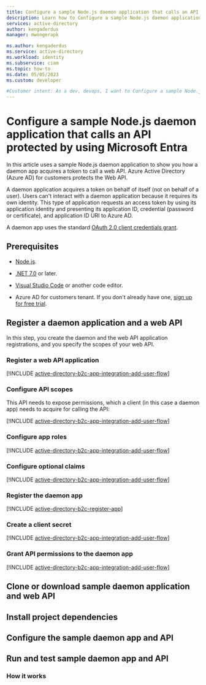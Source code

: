 ```yaml
---
title: Configure a sample Node.js daemon application that calls an API protected by using Microsoft Entra
description: Learn how to Configure a sample Node.js daemon application that calls an API protected by using Microsoft Entra
services: active-directory
author: kengaderdus
manager: mwongerapk

ms.author: kengaderdus
ms.service: active-directory
ms.workload: identity
ms.subservice: ciam
ms.topic: how-to
ms.date: 05/05/2023
ms.custom: developer

#Customer intent: As a dev, devops, I want to Configure a sample Node.js daemon application that calls an API protected by Azure Active Directory (Azure AD) for customers tenant
---
```


# Configure a sample Node.js daemon application that calls an API protected by using Microsoft Entra

In this article uses a sample Node.js daemon application to show you how a daemon app acquires a token to call a web API. Azure Active Directory (Azure AD) for customers protects the Web API. 

A daemon application acquires a token on behalf of itself (not on behalf of a user). Users can't interact with a daemon application because it requires its own identity. This type of application requests an access token by using its application identity and presenting its application ID, credential (password or certificate), and application ID URI to Azure AD. 

A daemon app uses the standard [OAuth 2.0 client credentials grant](../../develop/v2-oauth2-client-creds-grant-flow.md). 


## Prerequisites

- [Node.js](https://nodejs.org).

- [.NET 7.0](https://dotnet.microsoft.com/learn/dotnet/hello-world-tutorial/install) or later. 

- [Visual Studio Code](https://code.visualstudio.com/download) or another code editor.

- Azure AD for customers tenant. If you don't already have one, [sign up for free trial](https://aka.ms/ciam-hub-free-trial).

## Register a daemon application and a web API

In this step, you create the daemon and the web API application registrations, and you specify the scopes of your web API.

### Register a web API application

[!INCLUDE [active-directory-b2c-app-integration-add-user-flow](./includes/register-app/register-api-app.md)]

### Configure API scopes

This API needs to expose permissions, which a client (in this case a daemon app) needs to acquire for calling the API:

[!INCLUDE [active-directory-b2c-app-integration-add-user-flow](./includes/register-app/add-api-scopes.md)]

### Configure app roles

[!INCLUDE [active-directory-b2c-app-integration-add-user-flow](./includes/register-app/add-app-role.md)]

### Configure optional claims

[!INCLUDE [active-directory-b2c-app-integration-add-user-flow](./includes/register-app/add-optional-claims-access.md)]

### Register the daemon app

[!INCLUDE [active-directory-b2c-register-app](./includes/register-app/register-client-app-common.md)]

### Create a client secret

[!INCLUDE [active-directory-b2c-app-integration-add-user-flow](./includes/register-app/add-app-client-secret.md)]

### Grant API permissions to the daemon app

[!INCLUDE [active-directory-b2c-app-integration-add-user-flow](./includes/register-app/grant-api-permissions-app-permissions.md)]

##  Clone or download sample daemon application and web API


##  Install project dependencies


## Configure the sample daemon app and API


##  Run and test sample daemon app and API 


### How it works


